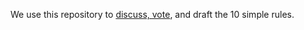 We use this repository to [discuss, vote](https://github.com/lemon-labs/10-simple-rules/issues), and draft the 10 simple rules.
